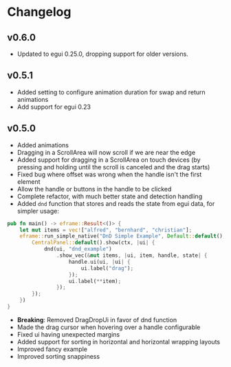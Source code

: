 # Changelog

## v0.6.0
- Updated to egui 0.25.0, dropping support for older versions.

## v0.5.1
 - Added setting to configure animation duration for swap and return animations
 - Add support for egui 0.23

## v0.5.0
 - Added animations
 - Dragging in a ScrollArea will now scroll if we are near the edge
 - Added support for dragging in a ScrollArea on touch devices (by pressing and holding until the scroll is canceled and the drag starts)
 - Fixed bug where offset was wrong when the handle isn't the first element
 - Allow the handle or buttons in the handle to be clicked
 - Complete refactor, with much better state and detection handling
 - Added `dnd` function that stores and reads the state from egui data, for simpler usage:
```rust
pub fn main() -> eframe::Result<()> {
    let mut items = vec!["alfred", "bernhard", "christian"];
    eframe::run_simple_native("DnD Simple Example", Default::default(), move |ctx, _frame| {
        CentralPanel::default().show(ctx, |ui| {
            dnd(ui, "dnd_example")
                .show_vec(&mut items, |ui, item, handle, state| {
                    handle.ui(ui, |ui| {
                        ui.label("drag");
                    });
                    ui.label(**item);
                });
        });
    })
}
```
 - **Breaking**: Removed DragDropUi in favor of dnd function
 - Made the drag cursor when hovering over a handle configurable
 - Fixed ui having unexpected margins
 - Added support for sorting in horizontal and horizontal wrapping layouts
 - Improved fancy example
 - Improved sorting snappiness
